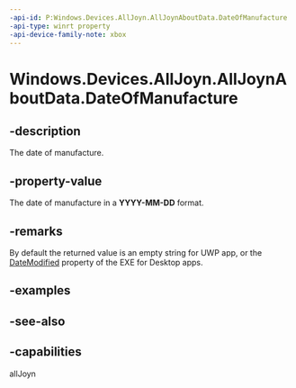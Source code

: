 ```yaml
---
-api-id: P:Windows.Devices.AllJoyn.AllJoynAboutData.DateOfManufacture
-api-type: winrt property
-api-device-family-note: xbox
---
```


<!-- Property syntax
public Windows.Foundation.IReference<Windows.Foundation.DateTime> DateOfManufacture { get;  set; }
-->

# Windows.Devices.AllJoyn.AllJoynAboutData.DateOfManufacture

## -description
The date of manufacture.

## -property-value
The date of manufacture in a **YYYY-MM-DD** format.

## -remarks
By default the returned value is an empty string for UWP app, or the [DateModified](https://msdn.microsoft.com/library/windows/desktop/bb760685(v=vs.85).aspx) property of the EXE for Desktop apps.

## -examples

## -see-also


## -capabilities
allJoyn
